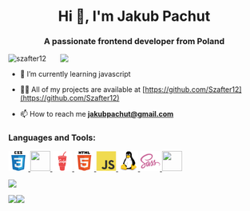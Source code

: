 <h1 align="center">Hi 👋, I'm Jakub Pachut</h1>
<h3 align="center">A passionate frontend developer from Poland</h3>

<img align="right" width="400" src="https://analyticsindiamag.com/wp-content/uploads/2018/12/developer-dribbble.gif">

<p align="left" margin="10px"> <img src="https://komarev.com/ghpvc/?username=szafter12&label=Profile%20views&color=0e75b6&style=flat" alt="szafter12" /> </p>

- 🔭 I’m currently learning javascript

- 👨‍💻 All of my projects are available at [https://github.com/Szafter12](https://github.com/Szafter12)

- 📫 How to reach me **jakubpachut@gmail.com**

<h3 align="left">Languages and Tools:</h3>
<p align="left"> </a><a href="https://www.w3schools.com/css/" target="_blank" rel="noreferrer"> <img src="https://raw.githubusercontent.com/devicons/devicon/master/icons/css3/css3-original-wordmark.svg" width="40" height="40"/> </a> <a href="https://git-scm.com/" target="_blank" rel="noreferrer"> <img src="https://www.vectorlogo.zone/logos/git-scm/git-scm-icon.svg" width="40" height="40"/> </a> <a href="https://gulpjs.com" target="_blank" rel="noreferrer"> <img src="https://raw.githubusercontent.com/devicons/devicon/master/icons/gulp/gulp-plain.svg" width="40" height="40"/> </a> <a href="https://www.w3.org/html/" target="_blank" rel="noreferrer"> <img src="https://raw.githubusercontent.com/devicons/devicon/master/icons/html5/html5-original-wordmark.svg" width="40" height="40"/> </a> <a href="https://developer.mozilla.org/en-US/docs/Web/JavaScript" target="_blank" rel="noreferrer"> <img src="https://raw.githubusercontent.com/devicons/devicon/master/icons/javascript/javascript-original.svg" width="40" height="40"/> </a> <a href="https://www.linux.org/" target="_blank" rel="noreferrer"> <img src="https://raw.githubusercontent.com/devicons/devicon/master/icons/linux/linux-original.svg" width="40" height="40"/> </a> <a href="https://sass-lang.com" target="_blank" rel="noreferrer"> <img src="https://raw.githubusercontent.com/devicons/devicon/master/icons/sass/sass-original.svg" width="40" height="40"/> </a> <a href="https://tailwindcss.com/" target="_blank" rel="noreferrer"> <img src="https://www.vectorlogo.zone/logos/tailwindcss/tailwindcss-icon.svg" width="40" height="40"/> </a>

<p margin="20px">&nbsp;<img align="left" src="https://github-readme-stats.vercel.app/api?username=szafter12&show_icons=true&locale=en" /></p>

<p margin="20px"><img align="left" src="https://github-readme-streak-stats.herokuapp.com/?user=szafter12&" /></p>

<p margin="20px"><img align="left" src="https://github-readme-stats.vercel.app/api/top-langs?username=szafter12&show_icons=true&locale=en&layout=compact" /></p>


